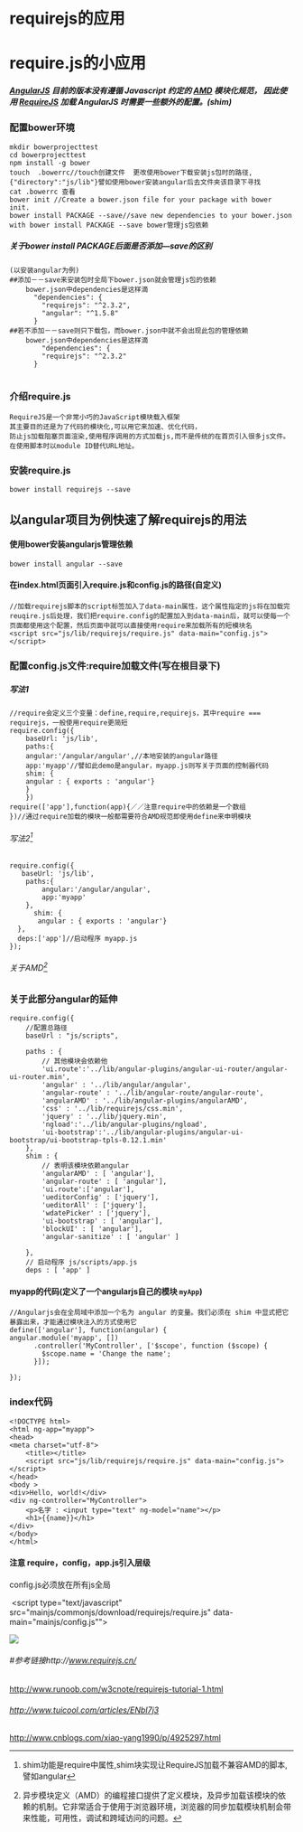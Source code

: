 # requirejs的应用

# require.js的小应用

##### [AngularJS](https://angularjs.org/) 目前的版本没有遵循 Javascript 约定的 [AMD](https://github.com/amdjs/amdjs-api/wiki/AMD) 模块化规范， 因此使用 [RequireJS](http://requirejs.org/) 加载 AngularJS 时需要一些额外的配置。(shim)

### 配置bower环境

```mkdir bowerprojecttest
mkdir bowerprojecttest
cd bowerprojecttest
npm install -g bower
touch  .bowerrc//touch创建文件  更改使用bower下载安装js包时的路径,{"directory":"js/lib"}譬如使用bower安装angular后去文件夹该目录下寻找
cat .bowerrc 查看
bower init //Create a bower.json file for your package with bower init.
bower install PACKAGE --save//save new dependencies to your bower.json with bower install PACKAGE --save bower管理js包依赖
```

##### 关于bower install PACKAGE后面是否添加—save的区别

```
(以安装angular为例)
##添加－－save来安装包时全局下bower.json就会管理js包的依赖
    bower.json中dependencies是这样滴
      "dependencies": {
        "requirejs": "^2.3.2",
        "angular": "^1.5.8"
      }
##若不添加－－save则只下载包，而bower.json中就不会出现此包的管理依赖
    bower.json中dependencies是这样滴
        "dependencies": {
        "requirejs": "^2.3.2"
      }
  
```

### 介绍require.js

```
RequireJS是一个非常小巧的JavaScript模块载入框架
其主要目的还是为了代码的模块化,可以用它来加速、优化代码，
防止js加载阻塞页面渲染,使用程序调用的方式加载js,而不是传统的在首页引入很多js文件。
在使用脚本时以module ID替代URL地址。
```

### 安装require.js

```
bower install requirejs --save
```



## 以angular项目为例快速了解requirejs的用法

#### 使用bower安装angularjs管理依赖

```
bower install angular --save
```

#### 在index.html页面引入require.js和config.js的路径(自定义)

```
//加载requirejs脚本的script标签加入了data-main属性，这个属性指定的js将在加载完reuqire.js后处理，我们把require.config的配置加入到data-main后，就可以使每一个页面都使用这个配置，然后页面中就可以直接使用require来加载所有的短模块名
<script src="js/lib/requirejs/require.js" data-main="config.js"></script>
```

### 配置config.js文件:require加载文件(写在根目录下)

##### 写法1

```
//require会定义三个变量：define,require,requirejs，其中require === requirejs，一般使用require更简短
require.config({
    baseUrl: 'js/lib',
	paths:{
	angular:'/angular/angular',//本地安装的angular路径
	app:'myapp'//譬如此demo是angular，myapp.js则写关于页面的控制器代码
	shim: {
  	angular : { exports : 'angular'}
	}
	})
require(['app'],function(app){／／注意require中的依赖是一个数组
})//通过require加载的模块一般都需要符合AMD规范即使用define来申明模块
```

###### 写法2[^shim]

```
require.config({
   baseUrl: 'js/lib',
	paths:{
		angular:'/angular/angular',
		app:'myapp'
	},
	  shim: {
  	   angular : { exports : 'angular'}
  },
  deps:['app']//启动程序 myapp.js
});
```

###### 关于AMD[^AMD]

### 关于此部分angular的延伸

```
require.config({
    //配置总路径
    baseUrl : "js/scripts",
 
    paths : {
        // 其他模块会依赖他
        'ui.route':'../lib/angular-plugins/angular-ui-router/angular-ui-router.min',
        'angular' : '../lib/angular/angular',
        'angular-route' : '../lib/angular-route/angular-route',
        'angularAMD' : '../lib/angular-plugins/angularAMD',
        'css' : '../lib/requirejs/css.min',
        'jquery' : '../lib/jquery.min',
        'ngload':'../lib/angular-plugins/ngload',
        'ui-bootstrap':'../lib/angular-plugins/angular-ui-bootstrap/ui-bootstrap-tpls-0.12.1.min'
    },
    shim : {
        // 表明该模块依赖angular
        'angularAMD' : [ 'angular'],
        'angular-route' : [ 'angular'],
        'ui.route':['angular'],
        'ueditorConfig' : ['jquery'],
        'ueditorAll' : ['jquery'],
        'wdatePicker' : ['jquery'],
        'ui-bootstrap' : [ 'angular'],
        'blockUI' : [ 'angular'],
        'angular-sanitize' : [ 'angular' ]
         
    },
    // 启动程序 js/scripts/app.js
    deps : [ 'app' ]
```

#### myapp的代码(定义了一个angularjs自己的模块 `myApp`)

```
//Angularjs会在全局域中添加一个名为 angular 的变量。我们必须在 shim 中显式把它暴露出来，才能通过模块注入的方式使用它
define(['angular'], function(angular) {
angular.module('myapp', [])
      .controller('MyController', ['$scope', function ($scope) {
        $scope.name = 'Change the name';
      }]);

});
```

### index代码

```
<!DOCTYPE html>
<html ng-app="myapp">
<head>
<meta charset="utf-8">
	<title></title>
	<script src="js/lib/requirejs/require.js" data-main="config.js"></script>
</head>
<body >
<div>Hello, world!</div>
<div ng-controller="MyController">
 	<p>名字 : <input type="text" ng-model="name"></p>
 	<h1>{{name}}</h1>
</div>
</body>
</html>
```

[^shim]: shim功能是require中属性,shim块实现让RequireJS加载不兼容AMD的脚本,譬如angular
[^AMD]: 异步模块定义（AMD）的编程接口提供了定义模块，及异步加载该模块的依赖的机制。它非常适合于使用于浏览器环境，浏览器的同步加载模块机制会带来性能，可用性，调试和跨域访问的问题。

#### 注意 require，config，app.js引入层级

config.js必须放在所有js全局

​	<script type="text/javascript" src="mainjs/commonjs/download/requirejs/require.js" data-main="mainjs/config.js""></script>

![](http://i1.piimg.com/567571/51ea0264c89e1f16.png)

###### #参考链接http://www.requirejs.cn/

http://www.runoob.com/w3cnote/requirejs-tutorial-1.html

###### http://www.tuicool.com/articles/ENbI7j3

http://www.cnblogs.com/xiao-yang1990/p/4925297.html